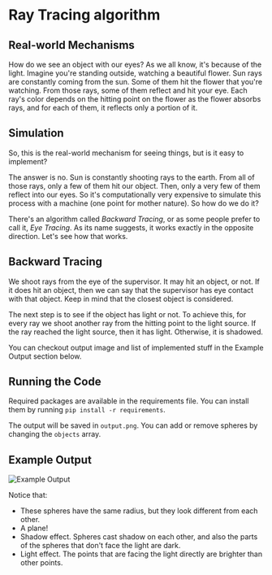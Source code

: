 # Ray Tracing algorithm

## Real-world Mechanisms

How do we see an object with our eyes? As we all know, it's because of the light. Imagine you're standing outside, watching a beautiful flower. Sun rays are constantly coming from the sun. Some of them hit the flower that you're watching. From those rays, some of them reflect and hit your eye. Each ray's color depends on the hitting point on the flower as the flower absorbs rays, and for each of them, it reflects only a portion of it. 

## Simulation

So, this is the real-world mechanism for seeing things, but is it easy to implement?

The answer is no. Sun is constantly shooting rays to the earth. From all of those rays, only a few of them hit our object. Then, only a very few of them reflect into our eyes. So it's computationally very expensive to simulate this process with a machine (one point for mother nature). So how do we do it? 

There's an algorithm called *Backward Tracing*, or as some people prefer to call it, *Eye Tracing*. As its name suggests, it works exactly in the opposite direction. Let's see how that works.

## Backward Tracing

We shoot rays from the eye of the supervisor. It may hit an object, or not. If it does hit an object, then we can say that the supervisor has eye contact with that object. Keep in mind that the closest object is considered. 

The next step is to see if the object has light or not. To achieve this, for every ray we shoot another ray from the hitting point to the light source. If the ray reached the light source, then it has light. Otherwise, it is shadowed. 

You can checkout output image and list of implemented stuff in the Example Output section below.      

## Running the Code

Required packages are available in the requirements file. You can install them by running ```pip install -r requirements```.

The output will be saved in ```output.png```. You can add or remove spheres by changing the ```objects``` array.

## Example Output

![Example Output](https://www.dl.dropboxusercontent.com/s/83f4tcfw7fsig3t/release-4.png?dl=0)

Notice that:

* These spheres have the same radius, but they look different from each other.
* A plane!
* Shadow effect. Spheres cast shadow on each other, and also the parts of the spheres that don't face the light are dark.
* Light effect. The points that are facing the light directly are brighter than other points.  
